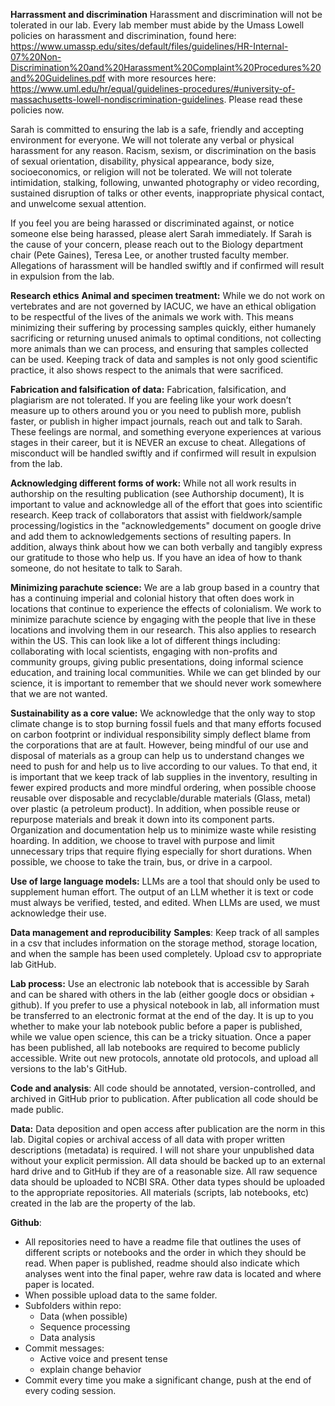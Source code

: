 **Harrassment and discrimination**
Harassment and discrimination will not be tolerated in our lab. Every lab member must abide by the Umass Lowell policies on harassment and discrimination, found here: https://www.umassp.edu/sites/default/files/guidelines/HR-Internal-07%20Non-Discrimination%20and%20Harassment%20Complaint%20Procedures%20and%20Guidelines.pdf with more resources here: https://www.uml.edu/hr/equal/guidelines-procedures/#university-of-massachusetts-lowell-nondiscrimination-guidelines. Please read these policies now.

Sarah is committed to ensuring the lab is a safe, friendly and accepting environment for everyone. We will not tolerate any verbal or physical harassment for any reason. Racism, sexism, or discrimination on the basis of sexual orientation, disability, physical appearance, body size, socioeconomics, or religion will not be tolerated. We will not tolerate intimidation, stalking, following, unwanted photography or video recording, sustained disruption of talks or other events, inappropriate physical contact, and unwelcome sexual attention.

If you feel you are being harassed or discriminated against, or notice someone else being harassed, please alert Sarah immediately. If Sarah is the cause of your concern, please reach out to the Biology department chair (Pete Gaines), Teresa Lee, or another trusted faculty member. Allegations of harassment will be handled swiftly and if confirmed will result in expulsion from the lab. 


**Research ethics**
**Animal and specimen treatment:** While we do not work on vertebrates and are not governed by IACUC, we have an ethical obligation to be respectful of the lives of the animals we work with. This means minimizing their suffering by processing samples quickly, either humanely sacrificing or returning unused animals to optimal conditions, not collecting more animals than we can process, and ensuring that samples collected can be used. Keeping track of data and samples is not only good scientific practice, it also shows respect to the animals that were sacrificed. 

**Fabrication and falsification of data:** Fabrication, falsification, and plagiarism are not tolerated.  If you are feeling like your work doesn’t measure up to others around you or you need to publish more, publish faster, or publish in higher impact journals, reach out and talk to Sarah. These feelings are normal, and something everyone experiences at various stages in their career, but it is NEVER an excuse to cheat. Allegations of misconduct will be handled swiftly and if confirmed will result in expulsion from the lab.

**Acknowledging different forms of work:** While not all work results in authorship on the resulting publication (see Authorship document), It is important to value and acknowledge all of the effort that goes into scientific research. Keep track of collaborators that assist with fieldwork/sample processing/logistics in the "acknowledgements" document on google drive and add them to acknowledgements sections of resulting papers. In addition, always think about how we can both verbally and tangibly express our gratitude to those who help us. If you have an idea of how to thank someone, do not hesitate to talk to Sarah. 

**Minimizing parachute science:** We are a lab group based in a country that has a continuing imperial and colonial history that often does work in locations that continue to experience the effects of colonialism. We work to minimize parachute science by engaging with the people that live in these locations and involving them in our research. This also applies to research within the US. This can look like a lot of different things including: collaborating with local scientists, engaging with non-profits and community groups, giving public presentations, doing informal science education, and training local communities. While we can get blinded by our science, it is important to remember that we should never work somewhere that we are not wanted. 

**Sustainability as a core value:** We acknowledge that the only way to stop climate change is to stop burning fossil fuels and that many efforts focused on carbon footprint or individual responsibility simply deflect blame from the corporations that are at fault. However, being mindful of our use and disposal of materials as a group can help us to understand changes we need to push for and help us to live according to our values. To that end, it is important that we keep track of lab supplies in the inventory, resulting in fewer expired products and more mindful ordering, when possible choose reusable over disposable and recyclable/durable materials (Glass, metal) over plastic (a petroleum product). In addition, when possible reuse or repurpose materials and break it down into its component parts. Organization and documentation help us to minimize waste while resisting hoarding. In addition, we choose to travel with purpose and limit unnecessary trips that require flying especially for short durations. When possible, we choose to take the train, bus, or drive in a carpool. 

**Use of large language models:** LLMs are a tool that should only be used to supplement human effort. The output of an LLM whether it is text or code must always be verified, tested, and edited. When LLMs are used, we must acknowledge their use. 

**Data management and reproducibility**
**Samples**: Keep track of all samples in a csv that includes information on the storage method, storage location, and when the sample has been used completely. Upload csv to appropriate lab GitHub. 

**Lab process:** Use an electronic lab notebook that is accessible by Sarah and can be shared with others in the lab (either google docs or obsidian + github). If you prefer to use a physical notebook in lab, all information must be transferred to an electronic format at the end of the day. It is up to you whether to make your lab notebook public before a paper is published, while we value open science, this can be a tricky situation. Once a paper has been published, all lab notebooks are required to become publicly accessible.  Write out new protocols, annotate old protocols, and upload all versions to the lab's GitHub. 

**Code and analysis**: All code should be annotated, version-controlled, and archived in GitHub prior to publication. After publication all code should be made public. 

**Data:**  Data deposition and open access after publication are the norm in this lab. Digital copies or archival access of all data with proper written descriptions (metadata) is required. I will not share your unpublished data without your explicit permission. All data should be backed up to an external hard drive and to GitHub if they are of a reasonable size. All raw sequence data should be uploaded to NCBI SRA. Other data types should be uploaded to the appropriate repositories. All materials (scripts, lab notebooks, etc) created in the lab are the property of the lab.

**Github**:
- All repositories need to have a readme file that outlines the uses of different scripts or notebooks and the order in which they should be read. When paper is published, readme should also indicate which analyses went into the final paper, wehre raw data is located and where paper is located. 
- When possible upload data to the same folder. 
- Subfolders within repo:
	- Data (when possible)
	- Sequence processing
	- Data analysis
- Commit messages:
	- Active voice and present tense
	- explain change behavior
- Commit every time you make a significant change, push at the end of every coding session. 
